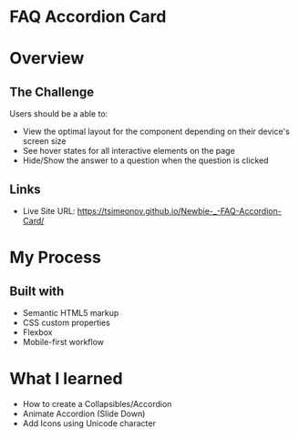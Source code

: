 # FAQ Accordion Card

# Overview

## The Challenge

Users should be a able to:

- View the optimal layout for the component depending on their device's screen size
- See hover states for all interactive elements on the page
- Hide/Show the answer to a question when the question is clicked

## Links

- Live Site URL: https://tsimeonov.github.io/Newbie-_-FAQ-Accordion-Card/

# My Process

## Built with

- Semantic HTML5 markup
- CSS custom properties
- Flexbox
- Mobile-first workflow

# What I learned

- How to create a Collapsibles/Accordion
- Animate Accordion (Slide Down)
- Add Icons using Unicode character

